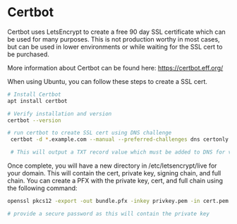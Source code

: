 # Certbot

Certbot uses LetsEncrypt to create a free 90 day SSL certificate which can be used for many purposes. This is not production worthy in most cases, but can be used in lower environments or while waiting for the SSL cert to be purchased.

More information about Certbot can be found here: <https://certbot.eff.org/>

When using Ubuntu, you can follow these steps to create a SSL cert.

```bash
# Install Certbot
apt install certbot

# Verify installation and version
certbot --version

# run certbot to create SSL cert using DNS challenge
 certbot -d *.example.com --manual --preferred-challenges dns certonly

 # This will output a TXT record value which must be added to DNS for verification
```

Once complete, you will have a new directory in /etc/letsencrypt/live for your domain. This will contain the cert, private key, signing chain, and full chain. You can create a PFX with the private key, cert, and full chain using the following command:

```bash
openssl pkcs12 -export -out bundle.pfx -inkey privkey.pem -in cert.pem -in fullchain.pem

# provide a secure password as this will contain the private key
```